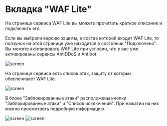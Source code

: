 # **Вкладка "WAF Lite"**
На странице сервиса WAF Lite вы можете прочитать краткое описание и подключить его.

Если вы выбрали версию защиты, в состав которой входит WAF Lite, то ползунок на этой странице уже находится в состоянии "Подключено". Вы можете активировать WAF Lite при условии, что у вас уже активированы сервисы AntiDDoS и Antibot.

![screen]()

На странице сервиса есть список атак, защиту от которых обеспечивает WAF Lite. 

![screen]()

В блоке "Заблокированные атаки" расположены кнопки "Заблокированные атаки" и "Список исключений". При нажатии на них можно просмотреть подробную информацию.

![screen]()
![screen]()
